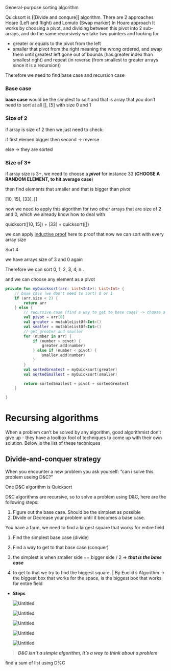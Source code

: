 General-purpose sorting algorithm

Quicksort is [[Divide and conqure]] algorithm.
There are 2 approaches Hoare (Left and Right) and Lomuto (Swap marker)
In Hoare approach It works by choosing a pivot, and dividing between this pivot into 2 sub-arrays, and do the same recursively
we take two pointers and looking for
- greater or equals to the pivot from the left
- smaller that pivot from the right
meaning the wrong ordered, and swap them until greatest left gone out of bounds (has greater index than smallest right) and repeat (in reverse (from smallest to greater arrays since it is a recursion))

Therefore we need to find base case and recursion case

### Base case

**base case** would be the simplest to sort and that is array that you don’t need to sort at all [], [5] with size 0 and 1

### Size of 2

if array is size of 2 then we just need to check:

if first elemen bigger then second → reverse

else → they are sorted

### Size of 3+


if array size is 3+, we need to choose a _**pivot**_ for instance 33 (**CHOOSE A RANDOM ELEMENT, to hit average case**)

then find elements that smaller and that is bigger than _pivot_

[10, 15], [33], []

now we need to apply this algorithm for two other arrays that are size of 2 and 0, which we already know how to deal with

quicksort([10, 15]) + [33] + quicksort([])

we can apply [inductive proof](https://www.notion.so/Proofs-b981268cc8644afa8ddb08e8fff30b60?pvs=21) here to proof that now we can sort with every array size

Sort 4

we have arrays size of 3 and 0 again


Therefore we can sort 0, 1, 2, 3, 4, n..


and we can choose any element as a pivot


```kotlin
private fun myQuicksort(arr: List<Int>): List<Int> {
    // base case (we don't need to sort) 0 or 1
    if (arr.size < 2) {
        return arr
    } else {
        // recursive case (find a way to get to base case) -> choose a pivot, sort greater and smaller array with quicksort (recursion moment)
        val pivot = arr[0]
        val greater = mutableListOf<Int>()
        val smaller = mutableListOf<Int>()
        // get greater and smaller
        for (number in arr) {
            if (number > pivot) {
                greater.add(number)
            } else if (number < pivot) {
                smaller.add(number)
            }
        }
        val sortedGreatest = myQuicksort(greater)
        val sortedSmallest = myQuicksort(smaller)

        return sortedSmallest + pivot + sortedGreatest
    }

}
```

# Recursing algorithms

When a problem can’t be solved by any algorithm, good algorithmist don’t give up - they have a toolbox fool of techniques to come up with their own solution. Below is the list of these techniques

## Divide-and-conquer strategy

When you encounter a new problem you ask yourself: “can i solve this problem useing D&C?”

One D&C algorithm is Quicksort

D&C algorithms are recursive, so to solve a problem using D&C, here are the following steps:

1. Figure out the base case. Should be the simplest as possible
2. Divide or Decrease your problem until it becomes a base case.

You have a farm, we need to find a largest square that works for entire field

1. Find the simplest base case (divide)
    
2. Find a way to get to that base case (conquer)
    
3. the simplest is when smaller side == bigger side / 2 ⇒ _**that is the base case**_
    
4. to get to that we try to find the biggest square. | By Euclid’s Algorithm → the biggest box that works for the space, is the biggest box that works for entire field
    

- **Steps**
    
    ![Untitled](https://s3-us-west-2.amazonaws.com/secure.notion-static.com/46124215-4760-48f4-b494-bef6fd45713e/Untitled.png)
    
    ![Untitled](https://s3-us-west-2.amazonaws.com/secure.notion-static.com/e739dd4d-763b-4b5f-bfc8-07cdd861d719/Untitled.png)
    
    ![Untitled](https://s3-us-west-2.amazonaws.com/secure.notion-static.com/94fde08c-7af6-485b-8066-1aef3f8b1c02/Untitled.png)
    
    ![Untitled](https://s3-us-west-2.amazonaws.com/secure.notion-static.com/57df04ff-fc4f-4631-a3a7-fb898982dc00/Untitled.png)
    
    ![Untitled](https://s3-us-west-2.amazonaws.com/secure.notion-static.com/15db1cdf-8c2a-4190-9bc6-918d663e3331/Untitled.png)
    

> _**D&C isn’t a simple algorithm, it’s a way to think about a problem**_

find a sum of list using D%C